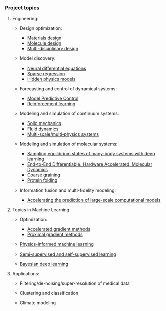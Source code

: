 ### Project topics

1. Engineering:
	- Design optimization:
		- [Materials design](https://link.springer.com/chapter/10.1007/978-3-319-23871-5_3)
		- [Molecule design](https://pubs.acs.org/doi/abs/10.1021/acscentsci.7b00572)
		- [Multi-disciplinary design](https://onlinelibrary.wiley.com/doi/full/10.1002/nme.5923)


	- Model discovery:
		- [Neural differential equations](https://arxiv.org/abs/2001.04385)
		- [Sparse regression](https://www.pnas.org/content/116/45/22445.short?rss=1)
		- [Hidden physics models](https://science.sciencemag.org/content/early/2020/01/29/science.aaw4741)


	- Forecasting and control of dynamical systems:
		- [Model Predictive Control](https://arxiv.org/abs/1905.10094)
		- [Reinforcement learning]()

	- Modeling and simulation of continuum systems:
		- [Solid mechanics](https://www.sciencedirect.com/science/article/pii/S0167844219306858)
		- [Fluid dynamics](https://science.sciencemag.org/content/early/2020/01/29/science.aaw4741)
		- [Multi-scale/multi-physics systems](https://www.sciencedirect.com/science/article/pii/S0045782519300581)

	- Modeling and simulation of molecular systems:
		- [Sampling equilibrium states of many-body systems with deep learning](https://science.sciencemag.org/content/365/6457/eaaw1147.abstract)
		- [End-to-End Differentiable, Hardware Accelerated, Molecular Dynamics](https://arxiv.org/abs/1912.04232)
		- [Coarse graining](https://www.nature.com/articles/s41524-019-0261-5)
		- [Protein folding](https://www.nature.com/articles/s41586-019-1923-7)


	- Information fusion and multi-fidelity modeling:
		- [Accelerating the prediction of large-scale computational models](https://www.sciencedirect.com/science/article/pii/S0045782519304785)


2. Topics in Machine Learning:
	- Optimization:
		- [Accelerated gradient methods](https://dl.acm.org/doi/abs/10.5555/2946645.3053435)
		- [Proximal gradient methods](https://arxiv.org/abs/1908.00865)

	- [Physics-informed machine learning](https://www.sciencedirect.com/science/article/pii/S0021999119307612)

	- [Semi-supervised and self-supervised learning](https://arxiv.org/abs/2002.05709)

	- [Bayesian deep learning](http://bayesiandeeplearning.org/)

3. Applications:
	- Filtering/de-noising/super-resolution of medical data

	- Clustering and classification

	- Climate modeling
